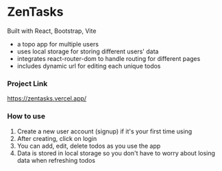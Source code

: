 # ZenTasks

Built with React, Bootstrap, Vite

- a topo app for multiple users
- uses local storage for storing different users' data
- integrates react-router-dom to handle routing for different pages
- includes dynamic url for editing each unique todos

### Project Link

https://zentasks.vercel.app/

### How to use

1. Create a new user account (signup) if it's your first time using
2. After creating, click on login
3. You can add, edit, delete todos as you use the app
4. Data is stored in local storage so you don't have to worry about losing data when refreshing todos
